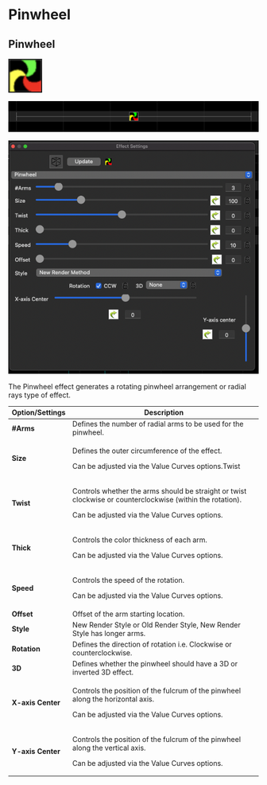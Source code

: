 # Pinwheel

## Pinwheel

![Icon](<../../.gitbook/assets/image (207) (1).png>)

![Sequencer Grid](<../../.gitbook/assets/image (640) (1).png>)

![](<../../.gitbook/assets/image (259).png>)

The Pinwheel effect generates a rotating pinwheel arrangement or radial rays type of effect.

| Option/Settings   | Description                                                                                                                                                           |
| ----------------- | --------------------------------------------------------------------------------------------------------------------------------------------------------------------- |
| **#Arms**         | Defines the number of radial arms to be used for the pinwheel.                                                                                                        |
| **Size**          | <p>Defines the outer circumference of the effect.</p><p>Can be adjusted via the Value Curves options.Twist</p>                                                        |
| **Twist**         | <p>Controls whether the arms should be straight or twist clockwise or counterclockwise (within the rotation).</p><p>Can be adjusted via the Value Curves options.</p> |
| **Thick**         | <p>Controls the color thickness of each arm.</p><p>Can be adjusted via the Value Curves options.</p>                                                                  |
| **Speed**         | <p>Controls the speed of the rotation.</p><p>Can be adjusted via the Value Curves options.</p>                                                                        |
| **Offset**        | Offset of the arm starting location.                                                                                                                                  |
| **Style**         | New Render Style or Old Render Style, New Render Style has longer arms.                                                                                               |
| **Rotation**      | Defines the direction of rotation i.e. Clockwise or counterclockwise.                                                                                                 |
| **3D**            | Defines whether the pinwheel should have a 3D or inverted 3D effect.                                                                                                  |
| **X-axis Center** | <p>Controls the position of the fulcrum of the pinwheel along the horizontal axis.</p><p>Can be adjusted via the Value Curves options.</p>                            |
| **Y-axis Center** | <p>Controls the position of the fulcrum of the pinwheel along the vertical axis.</p><p>Can be adjusted via the Value Curves options.</p>                              |
